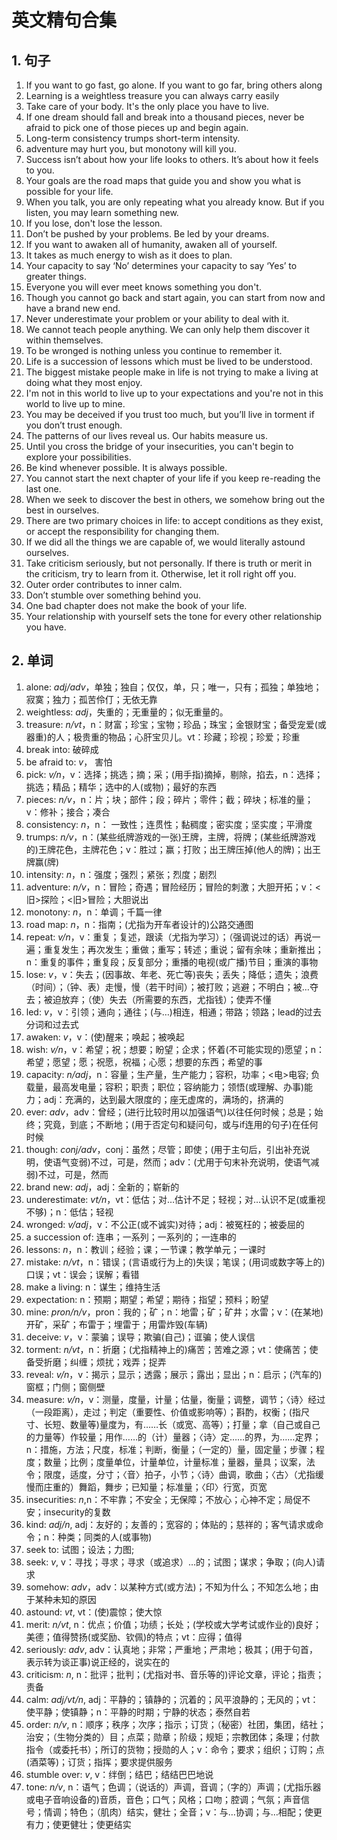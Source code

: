 # 英文精句合集

## 1. 句子
1. If you want to go fast, go alone. If you want to go far, bring others along
2. Learning is a weightless treasure you can always carry easily
3. Take care of your body. It's the only place you have to live.
4. If one dream should fall and break into a thousand pieces, never be afraid to pick one of those pieces up and begin again.
5. Long-term consistency trumps short-term intensity. 
6. adventure may hurt you, but monotony will kill you.
7. Success isn’t about how your life looks to others. It’s about how it feels to you.
8. Your goals are the road maps that guide you and show you what is possible for your life.
9. When you talk, you are only repeating what you already know. But if you listen, you may learn something new.
10. If you lose, don't lose the lesson. 
11. Don’t be pushed by your problems. Be led by your dreams.
12. If you want to awaken all of humanity, awaken all of yourself.
13. It takes as much energy to wish as it does to plan.
14. Your capacity to say ‘No’ determines your capacity to say ‘Yes’ to greater things.
15. Everyone you will ever meet knows something you don't.
16. Though you cannot go back and start again, you can start from now and have a brand new end.
17. Never underestimate your problem or your ability to deal with it.
18. We cannot teach people anything. We can only help them discover it within themselves.
19. To be wronged is nothing unless you continue to remember it.
20. Life is a succession of lessons which must be lived to be understood.
21. The biggest mistake people make in life is not trying to make a living at doing what they most enjoy.
22. I'm not in this world to live up to your expectations and you're not in this world to live up to mine.
23. You may be deceived if you trust too much, but you’ll live in torment if you don’t trust enough.
24. The patterns of our lives reveal us. Our habits measure us.
25. Until you cross the bridge of your insecurities, you can't begin to explore your possibilities.
26. Be kind whenever possible. It is always possible.
27. You cannot start the next chapter of your life if you keep re-reading the last one.
28. When we seek to discover the best in others, we somehow bring out the best in ourselves.
29. There are two primary choices in life: to accept conditions as they exist, or accept the responsibility for changing them.
30. If we did all the things we are capable of, we would literally astound ourselves.
31. Take criticism seriously, but not personally. If there is truth or merit in the criticism, try to learn from it. Otherwise, let it roll right off you.
32. Outer order contributes to inner calm.
33. Don’t stumble over something behind you.
34. One bad chapter does not make the book of your life.
35. Your relationship with yourself sets the tone for every other relationship you have.

## 2. 单词
1. alone: *adj/adv*，单独；独自；仅仅，单，只；唯一，只有；孤独；单独地；寂寞；独力；孤苦伶仃；无依无靠
2. weightless: *adj*，失重的；无重量的；似无重量的。
3. treasure: *n/vt*，n：财富；珍宝；宝物；珍品；珠宝；金银财宝；备受宠爱(或器重)的人；极贵重的物品；心肝宝贝儿。vt：珍藏；珍视；珍爱；珍重
4. break into: 破碎成
4. be afraid to: *v*， 害怕
5. pick: *v/n*，v：选择；挑选；摘；采；(用手指)摘掉，剔除，掐去，n：选择；挑选；精品；精华；选中的人(或物)；最好的东西
6. pieces: *n/v*，n：片；块；部件；段；碎片；零件；截；碎块；标准的量；v：修补；接合；凑合
7. consistency: *n*，n： 一致性；连贯性；黏稠度；密实度；坚实度；平滑度
8. trumps: *n/v*，n：(某些纸牌游戏的一张)王牌，主牌，将牌；(某些纸牌游戏的)王牌花色，主牌花色；v：胜过；赢；打败；出王牌压掉(他人的牌)；出王牌赢(牌)
9. intensity: *n*，n：强度；强烈；紧张；烈度；剧烈
10. adventure: *n/v*，n：冒险；奇遇；冒险经历；冒险的刺激；大胆开拓；v：<旧>探险；<旧>冒险；大胆说出
11. monotony: *n*，n：单调；千篇一律
12. road map: *n*，n：指南；(尤指为开车者设计的)公路交通图
13. repeat: *v/n*，v：重复；复述，跟读（尤指为学习）；（强调说过的话）再说一遍；重复发生；再次发生；重做；重写；转述；重说；留有余味；重新推出；n：重复的事件；重复段；反复部分；重播的电视(或广播)节目；重演的事物
14. lose: *v*，v：失去；(因事故、年老、死亡等)丧失；丢失；降低；遗失；浪费（时间）；（钟、表）走慢，慢（若干时间）；被打败；逃避；不明白；被…夺去；被迫放弃；（使）失去（所需要的东西，尤指钱）；使弄不懂
15. led: *v*，v：引领；通向；通往；(与…)相连，相通；带路；领路；lead的过去分词和过去式
16. awaken: *v*，v：(使)醒来；唤起；被唤起
17. wish: *v/n*，v：希望；祝；想要；盼望；企求；怀着(不可能实现的)愿望；n：希望；愿望；愿；祝愿，祝福；心愿；想要的东西；希望的事
18. capacity: *n/adj*，n：容量；生产量，生产能力；容积，功率；<电>电容; 负载量，最高发电量；容积；职责；职位；容纳能力；领悟(或理解、办事)能力；adj：充满的，达到最大限度的；座无虚席的，满场的，挤满的
19. ever: *adv*，adv：曾经；(进行比较时用以加强语气)以往任何时候；总是；始终；究竟，到底；不断地；(用于否定句和疑问句，或与if连用的句子)在任何时候
20. though: *conj/adv*，conj：虽然；尽管；即使；(用于主句后，引出补充说明，使语气变弱)不过，可是，然而；adv：(尤用于句末补充说明，使语气减弱)不过，可是，然而
21. brand new: *adj*，adj：全新的；崭新的
22. underestimate: *vt/n*，vt：低估；对…估计不足；轻视；对…认识不足(或重视不够)；n：低估；轻视
23. wronged: *v/adj*，v：不公正(或不诚实)对待；adj：被冤枉的；被委屈的
24. a succession of: 连串；一系列；一系列的；一连串的
25. lessons: *n*，n：教训；经验；课；一节课；教学单元；一课时
26. mistake: *n/vt*，n：错误；(言语或行为上的)失误；笔误；(用词或数字等上的)口误；vt：误会；误解；看错
27. make a living: n：谋生；维持生活
28. expectation: n：预期；期望；希望；期待；指望；预料；盼望
29. mine: *pron/n/v*，pron：我的；矿；n：地雷；矿；矿井；水雷；v：(在某地)开矿，采矿；布雷于；埋雷于；用雷炸毁(车辆)
30. deceive: *v*，v：蒙骗；误导；欺骗(自己)；诓骗；使人误信
31. torment: *n/vt*，n：折磨；(尤指精神上的)痛苦；苦难之源；vt：使痛苦；使备受折磨；纠缠；烦扰；戏弄；捉弄
32. reveal: *v/n*，v：揭示；显示；透露；展示；露出；显出；n：启示；(汽车的)窗框；门侧；窗侧壁
33. measure: *v/n*，v：测量，度量，计量；估量，衡量；调整，调节；〈诗〉经过（一段距离），走过；判定（重要性、价值或影响等）；斟酌，权衡；(指尺寸、长短、数量等)量度为，有……长（或宽、高等）；打量；拿（自己或自己的力量等）作较量；用作……的（计）量器；〈诗〉定……的界，为……定界；n：措施，方法；尺度，标准；判断，衡量；（一定的）量，固定量；步骤；程度；数量；比例；度量单位，计量单位，计量标准；量器，量具；议案，法令；限度，适度，分寸；〈音〉拍子，小节；〈诗〉曲调，歌曲；〈古〉（尤指缓慢而庄重的）舞蹈，舞步；已知量；标准量；〈印〉行宽，页宽
34. insecurities: *n*,n：不牢靠；不安全；无保障；不放心；心神不定；局促不安；insecurity的复数
35. kind: *adj/n*, adj：友好的；友善的；宽容的；体贴的；慈祥的；客气请求或命令；n：种类；同类的人(或事物)
36. seek to: 试图；设法；力图;
37. seek: *v*, v：寻找；寻求；寻求（或追求）…的；试图；谋求；争取；(向人)请求
38. somehow: *adv*，adv：以某种方式(或方法)；不知为什么；不知怎么地；由于某种未知的原因
39. astound: *vt*, vt：(使)震惊；使大惊
40. merit: *n/vt*, n：优点；价值；功绩；长处；(学校或大学考试或作业的)良好；美德；值得赞扬(或奖励、钦佩)的特点；vt：应得；值得
41. seriously: *adv*, adv：认真地；非常；严重地；严肃地；极其；(用于句首，表示转为谈正事)说正经的，说实在的
42. criticism: *n*, n：批评；批判；(尤指对书、音乐等的)评论文章，评论；指责；责备
43. calm: *adj/vt/n*, adj：平静的；镇静的；沉着的；风平浪静的；无风的；vt：使平静；使镇静；n：平静的时期；宁静的状态；泰然自若
44. order: *n/v*, n：顺序；秩序；次序；指示；订货；（秘密）社团，集团，结社；治安；（生物分类的）目；点菜；勋章；阶级；规矩；宗教团体；条理；付款指令（或委托书）；所订的货物；授勋的人；v：命令；要求；组织；订购；点(酒菜等)；订货；指挥；要求提供服务 
45. stumble over: *v*, v：绊倒；结巴；结结巴巴地说
46. tone: *n/v*, n：语气；色调；（说话的）声调，音调；（字的）声调；(尤指乐器或电子音响设备的)音质，音色；口气；风格；口吻；腔调；气氛；声音信号；情调；特色；（肌肉）结实，健壮；全音；v：与…协调；与…相配；使更有力；使更健壮；使更结实